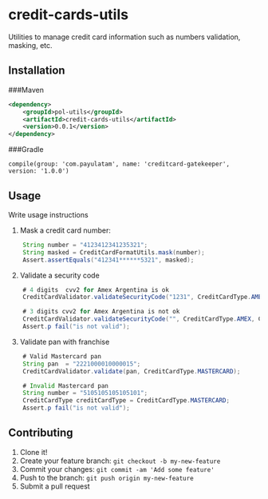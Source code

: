 # credit-cards-utils 
Utilities to manage credit card information such as numbers validation, masking, etc.
 
## Installation

###Maven
```xml 
<dependency>
    <groupId>pol-utils</groupId>
    <artifactId>credit-cards-utils</artifactId>
    <version>0.0.1</version>
</dependency>
```

###Gradle
```   
compile(group: 'com.payulatam', name: 'creditcard-gatekeeper', version: '1.0.0')
```

## Usage

Write usage instructions

1. Mask a credit card number:

```java 
	String number = "4123412341235321";
	String masked = CreditCardFormatUtils.mask(number);
	Assert.assertEquals("412341******5321", masked);
``` 

2. Validate a security code

```java 
	# 4 digits  cvv2 for Amex Argentina is ok
	CreditCardValidator.validateSecurityCode("1231", CreditCardType.AMEX, CreditCardCountry.AR.name());

	# 3 digits cvv2 for Amex Argentina is not ok
	CreditCardValidator.validateSecurityCode("", CreditCardType.AMEX, CreditCardCountry.PE.name());
	Assert.p fail("is not valid");
```

3. Validate pan with franchise

```java 
	# Valid Mastercard pan
	String pan  = "2221000010000015";
    CreditCardValidator.validate(pan, CreditCardType.MASTERCARD);

	# Invalid Mastercard pan
	String number = "5105105105105101";
	CreditCardType creditCardType = CreditCardType.MASTERCARD;
	Assert.p fail("is not valid");
```
## Contributing

1. Clone it!
2. Create your feature branch: `git checkout -b my-new-feature`
3. Commit your changes: `git commit -am 'Add some feature'`
4. Push to the branch: `git push origin my-new-feature`
5. Submit a pull request